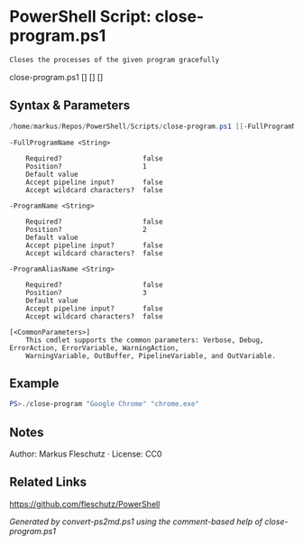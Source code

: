 # PowerShell Script: close-program.ps1
```powershell
Closes the processes of the given program gracefully
```

close-program.ps1 [<FullProgramName>] [<ProgramName>] [<ProgramAliasName>]

## Syntax & Parameters
```powershell
/home/markus/Repos/PowerShell/Scripts/close-program.ps1 [[-FullProgramName] <String>] [[-ProgramName] <String>] [[-ProgramAliasName] <String>] [<CommonParameters>]
```

```
-FullProgramName <String>
    
    Required?                    false
    Position?                    1
    Default value                
    Accept pipeline input?       false
    Accept wildcard characters?  false
```

```
-ProgramName <String>
    
    Required?                    false
    Position?                    2
    Default value                
    Accept pipeline input?       false
    Accept wildcard characters?  false
```

```
-ProgramAliasName <String>
    
    Required?                    false
    Position?                    3
    Default value                
    Accept pipeline input?       false
    Accept wildcard characters?  false
```

```
[<CommonParameters>]
    This cmdlet supports the common parameters: Verbose, Debug, ErrorAction, ErrorVariable, WarningAction, 
    WarningVariable, OutBuffer, PipelineVariable, and OutVariable.
```

## Example
```powershell
PS>./close-program "Google Chrome" "chrome.exe"
```


## Notes
Author: Markus Fleschutz · License: CC0

## Related Links
https://github.com/fleschutz/PowerShell

*Generated by convert-ps2md.ps1 using the comment-based help of close-program.ps1*
